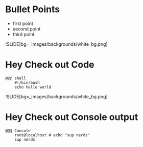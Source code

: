 <!SLIDE bullets incremental>
# Bullet Points

* first point
* second point
* third point




!SLIDE[bg=_images/backgrounds/white_bg.png]
# Hey Check out Code

    @@@ shell
        #!/bin/bash
        echo hello world


!SLIDE[bg=_images/backgrounds/white_bg.png]
# Hey Check out Console output


    @@@ Console
        root@localhost # echo "sup nerds"
        sup nerds


